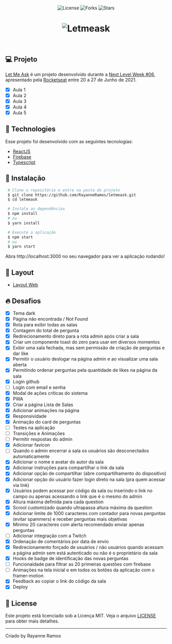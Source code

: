 <p align='center'>
  <img src='https://img.shields.io/badge/license-MIT-%23835afd' alt='License' />
  <img src='https://img.shields.io/badge/forks-MIT-%23835afd' alt='Forks' />
  <img src='https://img.shields.io/badge/stars-MIT-%23835afd' alt='Stars' />
</P>

<h1 align='center'>
  <img src='https://user-images.githubusercontent.com/43352880/123683373-819d7600-d822-11eb-9825-5f21cef4c924.png' title='Letmeask' alt='Letmeask'/>
</h1>

<br>

## 💻 Projeto
[Let Me Ask](https://letmeask-phi.vercel.app/) é um projeto desenvolvido durante a [Next Level Week #06](https://nextlevelweek.com/),
apresentado pela [Rocketseat](https://rocketseat.com.br) entre 20 a 27 de Junho de 2021.

 - [x] Aula 1
 - [x] Aula 2
 - [x] Aula 3
 - [x] Aula 4
 - [x] Aula 5

## 🧪 Technologies

Esse projeto foi desenvolvido com as seguintes tecnologias:

 - [ReactJS](https://reactjs.org)
 - [Firebase](https://firebase.google.com/)
 - [Typescript](https://www.typescriptlang.org/)

## 🚀 Instalação

```bash
 # Clone o repositório e entre na pasta do projeto
 $ git clone https://github.com/RayanneRamos/letmeask.git
 $ cd letmeask

 # Instale as dependências
 $ npm install
 # ou
 $ yarn install

 # Execute a aplicação
 $ npm start
 # ou
 $ yarn start
```
 Abra http://localhost:3000 no seu navegador para ver a aplicação rodando!

## 🔖 Layout

 - [Layout Web](https://www.figma.com/file/Uf2FtAixC7CNH2stDTTy0c/Letmeask-(Copy)?node-id=0%3A1)

## 🔥 Desafios
 - [x] Tema dark
 - [x] Página não encontrada / Not Found
 - [x] Rota para exibir todas as salas
 - [x] Contagem do total de pergunta
 - [x] Redirecionamento direto para a rota admin após criar a sala
 - [x] Criar um componente toast do zero para usar em diversos momentos
 - [x] Exibir uma sala fechada, mas sem permissão de criação de perguntas e dar like
 - [x] Permitir o usuário deslogar na página admin e ao visualizar uma sala aberta
 - [x] Permitindo ordenar perguntas pela quantidade de likes na página da sala
 - [x] Login github
 - [ ] Login com email e senha
 - [x] Modal de ações críticas do sistema
 - [x] PWA
 - [x] Criar a página Lista de Salas
 - [x] Adicionar animações na página
 - [x] Responsividade
 - [x] Animação do card de perguntas
 - [ ] Testes na aplicação
 - [ ] Transições e Animações
 - [ ] Permitir respostas do admin
 - [x] Adicionar favicon
 - [ ] Quando o admin encerrar a sala os usuários são desconectados automaticamente
 - [x] Adicionar o nome e avatar do autor da sala
 - [x] Adicionar instruções para compartilhar o link da sala
 - [x] Adicionar opção de compartilhar (abre compartilhamento do dispositivo)
 - [x] Adicionar opção do usuário fazer login direto na sala (pra quem acessar via link)
 - [x] Usuários podem acessar por código da sala ou inserindo o link no campo ou apenas acessando o link que é o mesmo do admin
 - [x] Altura máxima definida para cada question
 - [x] Scrool customizado quando ultrapassa altura máxima da question
 - [x] Adicionar limite de 1000 caracteres com contador para novas perguntas (evitar spammers) e receber perguntas mais objetivas
 - [x] Mínimo 20 caracteres com alerta recomendado enviar apenas perguntas
 - [ ] Adicionar integração com a Twitch
 - [x] Ordenação de comentários por data de envio
 - [x] Redirecionamento forçado de usuários / não usuários quando acessam a página admin sem está autenticado ou não é o proprietário da sala
 - [x] Hooks de badge de identificação das novas perguntas 
 - [ ] Funcionaidade para filtrar as 20 primeiras questões com firebase
 - [ ] Animações na tela inicial e em todos os botões da aplicação com o framer-motion
 - [x] Feedback ao copiar o link do código da sala
 - [x] Deploy

## 📝 License

Este projeto está licenciado sob a Licença MIT. Veja o arquivo [LICENSE](LICENSE) para obter mais detalhes.

---

<p aling="center">Criado by Rayanne Ramos</p>
